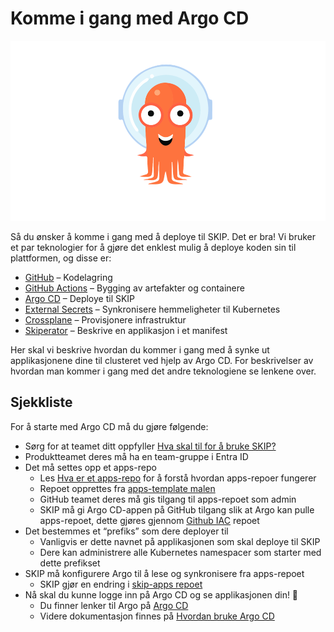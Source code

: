 # Komme i gang med Argo CD

![ArgoCD](images/554043034.png)

Så du ønsker å komme i gang med å deploye til SKIP. Det er bra! Vi bruker et par teknologier for å gjøre det enklest mulig å deploye koden sin til plattformen, og disse er:

- [GitHub](../../02-kom-i-gang/06-praktisk-intro/01-github/01-tilgang-til-github.md) – Kodelagring
- [GitHub Actions](../08-github-actions/index.md) – Bygging av artefakter og containere
- [Argo CD](index.md) – Deploye til SKIP
- [External Secrets](04-hente-hemmeligheter-fra-hemmelighetsvelv.md) – Synkronisere hemmeligheter til Kubernetes
- [Crossplane](./05-provisjonere-infrastruktur-med-crossplane.md) – Provisjonere infrastruktur
- [Skiperator](https://github.com/kartverket/skiperator) – Beskrive en applikasjon i et manifest

Her skal vi beskrive hvordan du kommer i gang med å synke ut applikasjonene dine til clusteret ved hjelp av Argo CD. For beskrivelser av hvordan man kommer i gang med det andre teknologiene se lenkene over.

## Sjekkliste

For å starte med Argo CD må du gjøre følgende:

- Sørg for at teamet ditt oppfyller [Hva skal til for å bruke SKIP?](https://kartverket.atlassian.net/wiki/spaces/DT/pages/497614849/Hva+skal+til+for+bruke+Plattformen)
- Produktteamet deres må ha en team-gruppe i Entra ID
- Det må settes opp et apps-repo
  - Les [Hva er et apps-repo](02-hva-er-et-apps-repo.md) for å forstå hvordan apps-repoer fungerer
  - Repoet opprettes fra [apps-template malen](https://github.com/kartverket/apps-template)
  - GitHub teamet deres må gis tilgang til apps-repoet som admin
  - SKIP må gi Argo CD-appen på GitHub tilgang slik at Argo kan pulle apps-repoet, dette gjøres gjennom [Github IAC](https://github.com/kartverket/github-iac) repoet
- Det bestemmes et “prefiks” som dere deployer til
  - Vanligvis er dette navnet på applikasjonen som skal deploye til SKIP
  - Dere kan administrere alle Kubernetes namespacer som starter med dette prefikset
- SKIP må konfigurere Argo til å lese og synkronisere fra apps-repoet
  - SKIP gjør en endring i [skip-apps repoet](https://github.com/kartverket/skip-apps/blob/main/lib/argocd/argocd.libsonnet)
- Nå skal du kunne logge inn på Argo CD og se applikasjonen din! 🚀
  - Du finner lenker til Argo på [Argo CD](index.md)
  - Videre dokumentasjon finnes på [Hvordan bruke Argo CD](./03-hvordan-bruke-argocd.md)
